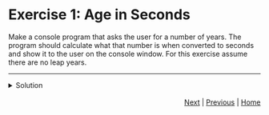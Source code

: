 # Exercise 1: Age in Seconds

Make a console program that asks the user for a number of years. The program should calculate what that number is when converted to seconds and show it to the user on the console window. For this exercise assume there are no leap years.

---


<details>

```python
age_years = input("What is your age in years?")
age_seconds = age_years * 365 * 24 * 60 * 60
print("Your age in seconds is:" + age_seconds)
```

<summary>Solution</summary>
</details><br>

<div style="text-align: right">
<a href="string.html">Next</a> | 
<a href="input.html">Previous</a> | 
<a href="../index.html">Home</a>
</div>